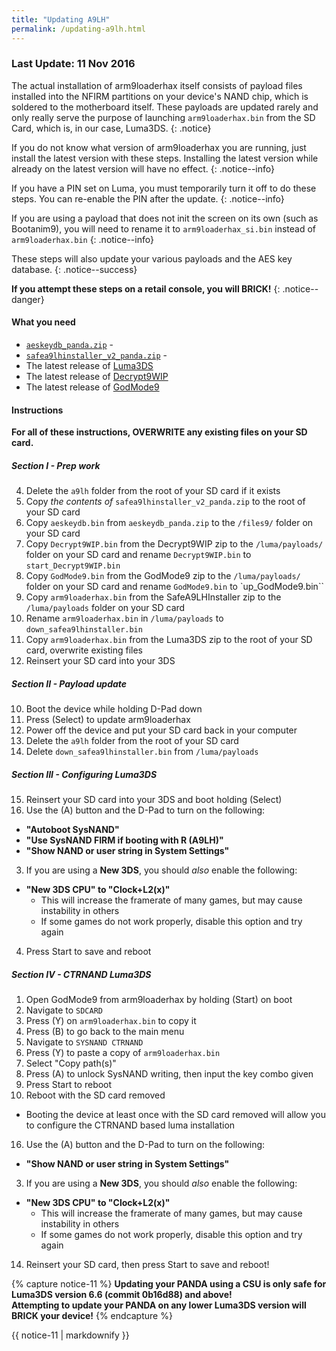 ```yaml
---
title: "Updating A9LH"
permalink: /updating-a9lh.html
---
```


### Last Update: 11 Nov 2016

The actual installation of arm9loaderhax itself consists of payload files installed into the NFIRM partitions on your device's NAND chip, which is soldered to the motherboard itself. These payloads are updated rarely and only really serve the purpose of launching `arm9loaderhax.bin` from the SD Card, which is, in our case, Luma3DS.
{: .notice}

If you do not know what version of arm9loaderhax you are running, just install the latest version with these steps. Installing the latest version while already on the latest version will have no effect.
{: .notice--info}

If you have a PIN set on Luma, you must temporarily turn it off to do these steps. You can re-enable the PIN after the update.
{: .notice--info}

If you are using a payload that does not init the screen on its own (such as Bootanim9), you will need to rename it to `arm9loaderhax_si.bin` instead of `arm9loaderhax.bin`
{: .notice--info}

These steps will also update your various payloads and the AES key database.
{: .notice--success}

**If you attempt these steps on a retail console, you will BRICK!**
{: .notice--danger}

#### What you need

* [`aeskeydb_panda.zip`](../Guide/torrents/aeskeydb_panda.torrent) - <code class="highlighterrouge"><a href="magnet:?xt=urn:btih:8409379ff4f495e53be1032e539f07fad05e0874"><i class="fa fa-magnet" aria-hidden="true"></i></a></code>
* [`safea9lhinstaller_v2_panda.zip`](../Guide/torrents/safea9lhinstaller_v2_panda.torrent) - <code class="highlighterrouge"><a href="magnet:?xt=urn:btih:502d3731fb5d4bec2fcdfbd21e6a08f2125dc583"><i class="fa fa-magnet" aria-hidden="true"></i></a></code>
* The latest release of [Luma3DS](https://github.com/AuroraWright/Luma3DS/releases/latest)
* The latest release of [Decrypt9WIP](https://github.com/d0k3/Decrypt9WIP/releases/latest)
* The latest release of [GodMode9](https://github.com/d0k3/GodMode9/releases/latest)

#### Instructions

**For all of these instructions, OVERWRITE any existing files on your SD card.**

##### Section I - Prep work

4. Delete the `a9lh` folder from the root of your SD card if it exists
5. Copy _the contents of_ `safea9lhinstaller_v2_panda.zip` to the root of your SD card
16. Copy `aeskeydb.bin` from `aeskeydb_panda.zip` to the `/files9/` folder on your SD card
15. Copy `Decrypt9WIP.bin` from the Decrypt9WIP zip to the `/luma/payloads/` folder on your SD card and rename `Decrypt9WIP.bin` to `start_Decrypt9WIP.bin`
16. Copy `GodMode9.bin` from the GodMode9 zip to the `/luma/payloads/` folder on your SD card and rename `GodMode9.bin` to `up_GodMode9.bin``
5. Copy `arm9loaderhax.bin` from the SafeA9LHInstaller zip to the `/luma/payloads` folder on your SD card
6. Rename `arm9loaderhax.bin` in `/luma/payloads` to `down_safea9lhinstaller.bin`
8. Copy `arm9loaderhax.bin` from the Luma3DS zip to the root of your SD card, overwrite existing files
9. Reinsert your SD card into your 3DS

##### Section II - Payload update

10. Boot the device while holding D-Pad down
11. Press (Select) to update arm9loaderhax
12. Power off the device and put your SD card back in your computer
13. Delete the `a9lh` folder from the root of your SD card
14. Delete `down_safea9lhinstaller.bin` from `/luma/payloads`

##### Section III - Configuring Luma3DS

15. Reinsert your SD card into your 3DS and boot holding (Select)
16. Use the (A) button and the D-Pad to turn on the following:    
  + **"Autoboot SysNAND"**
  + **"Use SysNAND FIRM if booting with R (A9LH)"**
  + **"Show NAND or user string in System Settings"**
3. If you are using a **New 3DS**, you should *also* enable the following:
  + **"New 3DS CPU" to "Clock+L2(x)"**
    + This will increase the framerate of many games, but may cause instability in others
    + If some games do not work properly, disable this option and try again
4. Press Start to save and reboot

##### Section IV - CTRNAND Luma3DS

1. Open GodMode9 from arm9loaderhax by holding (Start) on boot
2. Navigate to `SDCARD`
3. Press (Y) on `arm9loaderhax.bin` to copy it
4. Press (B) to go back to the main menu
4. Navigate to `SYSNAND CTRNAND`
5. Press (Y) to paste a copy of `arm9loaderhax.bin`
6. Select "Copy path(s)"
6. Press (A) to unlock SysNAND writing, then input the key combo given
7. Press Start to reboot
15. Reboot with the SD card removed
  + Booting the device at least once with the SD card removed will allow you to configure the CTRNAND based luma installation
16. Use the (A) button and the D-Pad to turn on the following:    
  + **"Show NAND or user string in System Settings"**
3. If you are using a **New 3DS**, you should *also* enable the following:
  + **"New 3DS CPU" to "Clock+L2(x)"**
    + This will increase the framerate of many games, but may cause instability in others
    + If some games do not work properly, disable this option and try again
14. Reinsert your SD card, then press Start to save and reboot!

{% capture notice-11 %}
**Updating your PANDA using a CSU is only safe for Luma3DS version 6.6 (commit 0b16d88) and above!**    
**Attempting to update your PANDA on any lower Luma3DS version will BRICK your device!**
{% endcapture %}

<div class="notice--danger">{{ notice-11 | markdownify }}</div>
